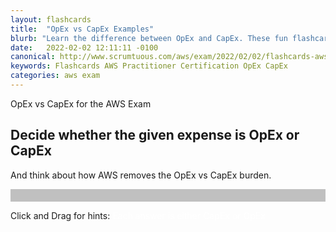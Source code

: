 ```yaml
---
layout: flashcards
title:  "OpEx vs CapEx Examples"
blurb: "Learn the difference between OpEx and CapEx. These fun flashcards will help reinforce your understanding of these economic terms."
date:   2022-02-02 12:11:11 -0100
canonical: http://www.scrumtuous.com/aws/exam/2022/02/02/flashcards-aws-opex-vs-capex-cloud-economics.html
keywords: Flashcards AWS Practitioner Certification OpEx CapEx
categories: aws exam
---
```


<span class="wow fadeInDown" data-wow-delay=".2s">OpEx vs CapEx for the AWS Exam</span>
<h2 class="wow fadeInUp" data-wow-delay=".4s">Decide whether the given expense is OpEx or CapEx</h2>
<p class="wow fadeInUp">And think about how AWS removes the OpEx vs CapEx burden.</p>

<div id="app" style="background-color: silver; color: #f1f1f1; font-size: 1.5REM; padding: 10px 10px 10px 10px;" 
data-name="AWS Flashcards" data-param='{ "fid" : { "$in" : [23,24,25,26,27,28,29,30,31,32] } }'></div> 


<span class="wow fadeInDown" data-wow-delay=".2s">Click and Drag for hints:
<span class="" style="color:white">
Each answer is either CapEx or OpEx
</span>
</span>


